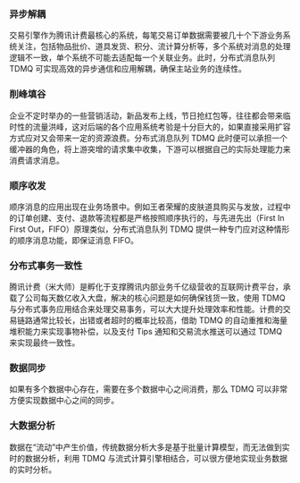 
### 异步解耦

交易引擎作为腾讯计费最核心的系统，每笔交易订单数据需要被几十个下游业务系统关注，包括物品批价、道具发货、积分、流计算分析等，多个系统对消息的处理逻辑不一致，单个系统不可能去适配每一个关联业务。此时，分布式消息队列 TDMQ 可实现高效的异步通信和应用解耦，确保主站业务的连续性。

### 削峰填谷

企业不定时举办的一些营销活动，新品发布上线，节日抢红包等，往往都会带来临时性的流量洪峰，这对后端的各个应用系统考验是十分巨大的，如果直接采用扩容方式应对又会带来一定的资源浪费。分布式消息队列 TDMQ 此时便可以承担一个缓冲器的角色，将上游突增的请求集中收集，下游可以根据自己的实际处理能力来消费请求消息。

### 顺序收发

顺序消息的应用出现在业务场景中。例如王者荣耀的皮肤道具购买与发放，过程中的订单创建、支付、退款等流程都是严格按照顺序执行的，与先进先出（First In First Out，FIFO）原理类似，分布式消息队列 TDMQ 提供一种专门应对这种情形的顺序消息功能，即保证消息 FIFO。

### 分布式事务一致性

腾讯计费（米大师）是孵化于支撑腾讯内部业务千亿级营收的互联网计费平台，承载了公司每天数亿收入大盘，解决的核心问题是如何确保钱货一致，使用 TDMQ 与分布式事务应用结合来处理交易事务，可以大大提升处理效率和性能。计费的交易链路通常比较长，出错或者超时的概率比较高，借助 TDMQ 的自动重推和海量堆积能力来实现事物补偿，以及支付 Tips 通知和交易流水推送可以通过 TDMQ 来实现最终一致性。

### 数据同步

如果有多个数据中心存在，需要在多个数据中心之间消费，那么 TDMQ 可以非常方便实现数据中心之间的同步。

### 大数据分析

数据在“流动”中产生价值，传统数据分析大多是基于批量计算模型，而无法做到实时的数据分析，利用 TDMQ 与流式计算引擎相结合，可以很方便地实现业务数据的实时分析。
